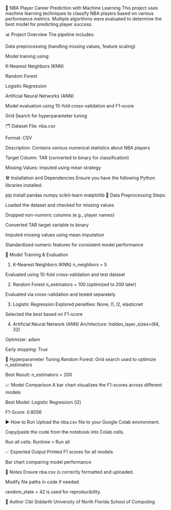 🏀 NBA Player Career Prediction with Machine Learning
This project uses machine learning techniques to classify NBA players based on various performance metrics. Multiple algorithms were evaluated to determine the best model for predicting player success.

📊 Project Overview
The pipeline includes:

Data preprocessing (handling missing values, feature scaling)

Model training using:

K-Nearest Neighbors (KNN)

Random Forest

Logistic Regression

Artificial Neural Networks (ANN)

Model evaluation using 10-fold cross-validation and F1-score

Grid Search for hyperparameter tuning

🗂 Dataset
File: nba.csv

Format: CSV

Description: Contains various numerical statistics about NBA players

Target Column: TAR (converted to binary for classification)

Missing Values: Imputed using mean strategy

🛠 Installation and Dependencies
Ensure you have the following Python libraries installed:

pip install pandas numpy scikit-learn matplotlib
🔄 Data Preprocessing
Steps:

Loaded the dataset and checked for missing values

Dropped non-numeric columns (e.g., player names)

Converted TAR target variable to binary

Imputed missing values using mean imputation

Standardized numeric features for consistent model performance

🤖 Model Training & Evaluation
1. K-Nearest Neighbors (KNN)
n_neighbors = 5

Evaluated using 10-fold cross-validation and test dataset

2. Random Forest
n_estimators = 100 (optimized to 200 later)

Evaluated via cross-validation and tested separately

3. Logistic Regression
Explored penalties: None, l1, l2, elasticnet

Selected the best based on F1-score

4. Artificial Neural Network (ANN)
Architecture: hidden_layer_sizes=(64, 32)

Optimizer: adam

Early stopping: True

🔧 Hyperparameter Tuning
Random Forest: Grid search used to optimize n_estimators

Best Result: n_estimators = 200

📈 Model Comparison
A bar chart visualizes the F1-scores across different models

Best Model: Logistic Regression (l2)

F1-Score: 0.8056

▶️ How to Run
Upload the nba.csv file to your Google Colab environment.

Copy/paste the code from the notebook into Colab cells.

Run all cells:
Runtime > Run all

✅ Expected Output
Printed F1 scores for all models

Bar chart comparing model performance

📝 Notes
Ensure nba.csv is correctly formatted and uploaded.

Modify file paths in code if needed.

random_state = 42 is used for reproducibility.

👤 Author
Cibi Siddarth
University of North Florida
School of Computing
